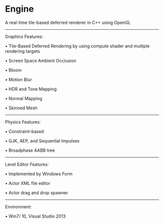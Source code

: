 # Engine
A real-time tile-based deferred renderer in C++ using OpenGL

-----------------------------------------------------------------------------------------------------------------------------------------

Graphics Features:

•	Tile-Based Deferred Rendering by using compute shader and multiple rendering targets

•	Screen Space Ambient Occlusion

•	Bloom

•	Motion Blur

•	HDR and Tone Mapping

•	Normal Mapping

•	Skinned Mesh

-----------------------------------------------------------------------------------------------------------------------------------------

Physics Features:

•	Constraint-based

•	GJK, AEP, and Sequential Impulses

•	Broadphase AABB tree

-----------------------------------------------------------------------------------------------------------------------------------------

Level Editor Features:

•	Implemented by Windows Form

•	Actor XML file editor

•	Actor drag and drop spawner

-----------------------------------------------------------------------------------------------------------------------------------------

Environment:

•	Win7/ 10, Visual Studio 2013
 
